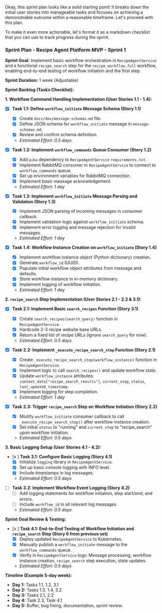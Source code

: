 Okay, this sprint plan looks like a solid starting point! It breaks down the initial user stories into manageable tasks and focuses on achieving a demonstrable outcome within a reasonable timeframe. Let's proceed with this plan.

To make it even more actionable, let's format it as a markdown checklist that you can use to track progress during the sprint.

### Sprint Plan - Recipe Agent Platform MVP - Sprint 1

**Sprint Goal:** Implement basic workflow orchestration in `RecipeAgentService` and a functional `recipe_search` step for the `recipe_workflow_full` workflow, enabling end-to-end testing of workflow initiation and the first step.

**Sprint Duration:** 1 week (Adjustable)

**Sprint Backlog (Tasks Checklist):**

**1. Workflow Command Handling Implementation (User Stories 1.1 - 1.4):**

*   [x] **Task 1.1: Define `workflow_initiate` Message Schema (Story 1.1)**
    *   [x] Create `docs/dev/message-schemas.md` file.
    *   [x] Define JSON schema for `workflow_initiate` message in `message-schemas.md`.
    *   [x] Review and confirm schema definition.
    *   *Estimated Effort: 0.5 days*

*   [x] **Task 1.2: Implement `workflow_commands` Queue Consumer (Story 1.2)**
    *   [x] Add `pika` dependency to `RecipeAgentService` `requirements.txt`.
    *   [x] Implement RabbitMQ consumer in `RecipeAgentService` to connect to `workflow_commands` queue.
    *   [x] Set up environment variables for RabbitMQ connection.
    *   [x] Implement basic message acknowledgement.
    *   *Estimated Effort: 1 day*

*   [x] **Task 1.3: Implement `workflow_initiate` Message Parsing and Validation (Story 1.3)**
    *   [x] Implement JSON parsing of incoming messages in consumer callback.
    *   [x] Implement validation logic against `workflow_initiate` schema.
    *   [x] Implement error logging and message rejection for invalid messages.
    *   *Estimated Effort: 1 day*

*   [x] **Task 1.4: Workflow Instance Creation on `workflow_initiate` (Story 1.4)**
    *   [x] Implement workflow instance object (Python dictionary) creation.
    *   [x] Generate `workflow_id` (UUID).
    *   [x] Populate initial workflow object attributes from message and defaults.
    *   [x] Store workflow instance in in-memory dictionary.
    *   [x] Implement logging of workflow initiation.
    *   *Estimated Effort: 1 day*

**2. `recipe_search` Step Implementation (User Stories 2.1 - 2.2 & 3.1):**

*   [x] **Task 2.1: Implement Basic `search_recipes` Function (Story 3.1)**
    *   [x] Create `search_recipes(search_query)` function in `RecipeAgentService`.
    *   [x] Hardcode 2-3 recipe website base URLs.
    *   [x] Return a fixed list of recipe URLs (ignore `search_query` for now).
    *   *Estimated Effort: 0.5 days*

*   [x] **Task 2.2: Implement `_execute_recipe_search_step` Function (Story 2.1)**
    *   [x] Create `_execute_recipe_search_step(workflow_instance)` function in `RecipeAgentService`.
    *   [x] Implement logic to call `search_recipes()` and update workflow state.
    *   [x] Update `workflow_instance` attributes: `context_data["recipe_search_results"]`, `current_step`, `status`, `last_updated_timestamp`.
    *   [x] Implement logging for step completion.
    *   *Estimated Effort: 1 day*

*   [x] **Task 2.3: Trigger `recipe_search` Step on Workflow Initiation (Story 2.2)**
    *   [x] Modify `workflow_initiate` consumer callback to call `_execute_recipe_search_step()` after workflow instance creation.
    *   [x] Set initial `status` to "running" and `current_step` to "recipe_search" upon workflow initiation.
    *   *Estimated Effort: 0.5 days*

**3. Basic Logging Setup (User Stories 4.1 - 4.2):**

*   [x ] **Task 3.1: Configure Basic Logging (Story 4.1)**
    *   [x] Initialize `logging` library in `RecipeAgentService`.
    *   [x] Set up basic console logging with INFO level.
    *   [x] Include timestamps in log messages.
    *   *Estimated Effort: 0.5 days*

*   [ ] **Task 3.2: Implement Workflow Event Logging (Story 4.2)**
    *   [ ] Add logging statements for workflow initiation, step start/end, and errors.
    *   [ ] Include `workflow_id` in all relevant log messages.
    *   *Estimated Effort: 0.5 days*

**Sprint Goal Review & Testing:**

*   [x ] **Task 4.1: End-to-End Testing of Workflow Initiation and `recipe_search` Step (Story 6 from previous set)**
    *   [x] Deploy updated `RecipeAgentService` to Kubernetes.
    *   [x] Manually publish a `workflow_initiate` message to the `workflow_commands` queue.
    *   [x] Verify in `RecipeAgentService` logs: Message processing, workflow instance creation, `recipe_search` step execution, state updates.
    *   *Estimated Effort: 0.5 days*

**Timeline (Example 5-day week):**

*   **Day 1:** Tasks 1.1, 1.2, 3.1
*   **Day 2:** Tasks 1.3, 1.4, 3.2
*   **Day 3:** Tasks 2.1, 2.2
*   **Day 4:** Task 2.3, Task 4.1
*   **Day 5:** Buffer, bug fixing, documentation, sprint review.

